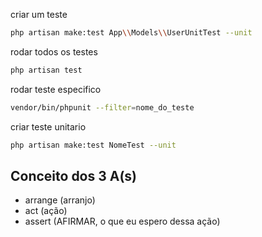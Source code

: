 
criar um teste
```sh
php artisan make:test App\\Models\\UserUnitTest --unit
```

rodar todos os testes
```sh
php artisan test
```

rodar teste especifico
```sh
vendor/bin/phpunit --filter=nome_do_teste
```

criar teste unitario
```sh
php artisan make:test NomeTest --unit
```

## 
## Conceito dos 3 A(s)
- arrange (arranjo)
- act (ação)
- assert (AFIRMAR, o que eu espero dessa ação)


